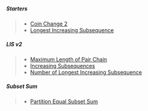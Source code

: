 ##### Starters
> - [Coin Change 2](https://leetcode.com/problems/coin-change-2/description/)
> - [Longest Increasing Subsequence](https://leetcode.com/problems/longest-increasing-subsequence/description/)

##### LIS v2
> - [Maximum Length of Pair Chain](https://leetcode.com/problems/maximum-length-of-pair-chain/description/)
> - [Increasing Subsequences](https://leetcode.com/problems/increasing-subsequences/description/)
> - [Number of Longest Increasing Subsequence](https://leetcode.com/problems/number-of-longest-increasing-subsequence/description/)

##### Subset Sum
> - [Partition Equal Subset Sum](https://leetcode.com/problems/partition-equal-subset-sum/description/)
